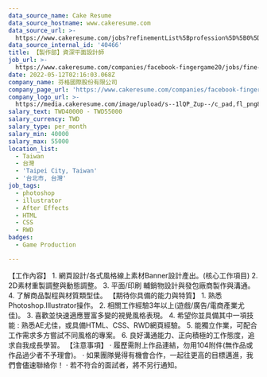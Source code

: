 ```yaml
---
data_source_name: Cake Resume
data_source_hostname: www.cakeresume.com
data_source_url: >-
  https://www.cakeresume.com/jobs?refinementList%5Bprofession%5D%5B0%5D=game-production&range%5Bsalary_range%5D%5Bmin%5D=1000000
data_source_internal_id: '40466'
title: 【製作部】資深平面設計師
job_url: >-
  https://www.cakeresume.com/companies/facebook-fingergame20/jobs/fine-art-graphic-designer
date: 2022-05-12T02:16:03.068Z
company_name: 芬格國際股份有限公司
company_page_url: 'https://www.cakeresume.com/companies/facebook-fingergame20'
company_logo_url: >-
  https://media.cakeresume.com/image/upload/s--1lQP_Zup--/c_pad,fl_png8,h_200,w_200/v1636359796/syoqurpvqalunvk7rknc.png
salary_text: TWD40000 - TWD55000
salary_currency: TWD
salary_type: per_month
salary_min: 40000
salary_max: 55000
location_list:
  - Taiwan
  - 台灣
  - 'Taipei City, Taiwan'
  - '台北市, 台灣'
job_tags:
  - photoshop
  - illustrator
  - After Effects
  - HTML
  - CSS
  - RWD
badges:
  - Game Production

---
```


【工作內容】 1. 網頁設計/各式風格線上素材Banner設計產出。(核心工作項目) 2. 2D素材重製調整與動態調整。 3. 平面/印刷 輔銷物設計與發包廠商製作與溝通。 4. 了解商品製程與材質類型佳。 【期待你具備的能力與特質】 1. 熟悉Photoshop.Illustrator操作。 2. 相關工作經驗3年以上(遊戲/廣告/電商產業尤佳)。 3. 喜歡並快速適應豐富多變的視覺風格表現。 4. 希望你並具備其中一項技能 : 熟悉AE尤佳，或具備HTML、CSS、RWD網頁經驗。 5. 能獨立作業，可配合工作需求多方嘗試不同風格的專案。 6. 良好溝通能力、正向積極的工作態度，追求自我成長學習。 【注意事項】 · 履歷需附上作品連結，勿用104附件(無作品或作品過少者不予理會)。 · 如果團隊覺得有機會合作，一起往更高的目標邁進，我們會儘速聯絡你！ · 若不符合的面試者，將不另行通知。